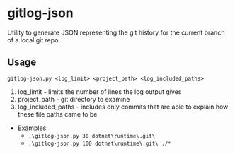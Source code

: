 # gitlog-json
Utility to generate JSON representing the git history for the current branch of a local git repo.

## Usage
`gitlog-json.py <log_limit> <project_path> <log_included_paths>`

1. log_limit - limits the number of lines the log output gives
2. project_path - git directory to examine
3. log_included_paths - includes only commits that are able to explain how these file paths came to be

* Examples:
  * `.\gitlog-json.py 30 dotnet\runtime\.git\`
  * `.\gitlog-json.py 100 dotnet\runtime\.git\ ./*`